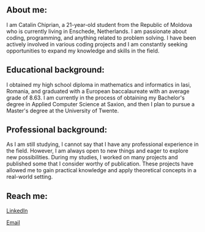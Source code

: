## About me:

I am Catalin Chiprian, a 21-year-old student from the Republic of Moldova who is currently living in Enschede, Netherlands. I am passionate about coding, programming, and anything related to problem solving. I have been actively involved in various coding projects and I am constantly seeking opportunities to expand my knowledge and skills in the field.

## Educational background:

I obtained my high school diploma in mathematics and informatics in Iasi, Romania, and graduated with a European baccalaureate with an average grade of 8.63. I am currently in the process of obtaining my Bachelor's degree in Applied Computer Science at Saxion, and then I plan to pursue a Master's degree at the University of Twente.

## Professional background:

As I am still studying, I cannot say that I have any professional experience in the field. However, I am always open to new things and eager to explore new possibilities. During my studies, I worked on many projects and published some that I consider worthy of publication. These projects have allowed me to gain practical knowledge and apply theoretical concepts in a real-world setting.


## Reach me:

[LinkedIn](https://www.linkedin.com/in/catalin-chiprian-662832236/)

[Email](mailto:chiprianvcatalin@gmail.com)

